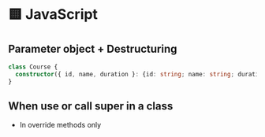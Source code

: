 # 🟨 JavaScript

## Parameter object + Destructuring

```ts
class Course {
  constructor({ id, name, duration }: {id: string; name: string; duration: string}){}
}
```

## When use or call super in a class

- In override methods only
